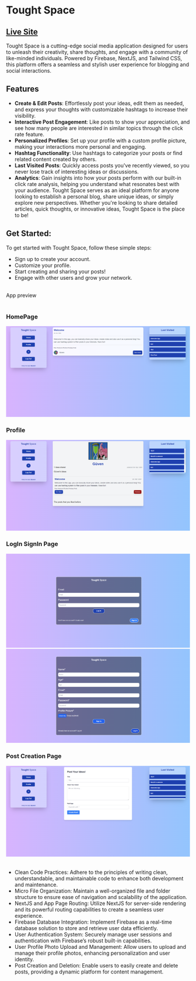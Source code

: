 # Tought Space
## [Live Site](https://tought-space.vercel.app)

Tought Space is a cutting-edge social media application designed for users to unleash their creativity, share thoughts, and engage with a community of like-minded individuals. Powered by Firebase, NextJS, and Tailwind CSS, this platform offers a seamless and stylish user experience for blogging and social interactions.

## Features<br>
- **Create & Edit Posts**: Effortlessly post your ideas, edit them as needed, and express your thoughts with customizable hashtags to increase their visibility.
- **Interactive Post Engagement**: Like posts to show your appreciation, and see how many people are interested in similar topics through the click rate feature.
- **Personalized Profiles**: Set up your profile with a custom profile picture, making your interactions more personal and engaging.
- **Hashtag Functionality**: Use hashtags to categorize your posts or find related content created by others.
- **Last Visited Posts**: Quickly access posts you've recently viewed, so you never lose track of interesting ideas or discussions.
- **Analytics**: Gain insights into how your posts perform with our built-in click rate analysis, helping you understand what resonates best with your audience.
Tought Space serves as an ideal platform for anyone looking to establish a personal blog, share unique ideas, or simply explore new perspectives. Whether you're looking to share detailed articles, quick thoughts, or innovative ideas, Tought Space is the place to be!

## Get Started:<br>
To get started with Tought Space, follow these simple steps:

- Sign up to create your account.
- Customize your profile.
- Start creating and sharing your posts!
- Engage with other users and grow your network.

<br>
App preview
<br><br>
<h3>HomePage</h3>
<img src="tought-space/Assets/homepage.png">
<h3>Profile</h3>
<img src="tought-space/Assets/profile.png">
<h3>LogIn SignIn Page</h3>
<img src="tought-space/Assets/logIn.png">
<img src="tought-space/Assets/register.png">
<h3>Post Creation Page</h3>
<img src="tought-space/Assets/postcreation.png">
<br><br>

- Clean Code Practices: Adhere to the principles of writing clean, understandable, and maintainable code to enhance both development and maintenance.
- Micro File Organization: Maintain a well-organized file and folder structure to ensure ease of navigation and scalability of the application.
- NextJS and App Page Routing: Utilize NextJS for server-side rendering and its powerful routing capabilities to create a seamless user experience.
- Firebase Database Integration: Implement Firebase as a real-time database solution to store and retrieve user data efficiently.
- User Authentication System: Securely manage user sessions and authentication with Firebase’s robust built-in capabilities.
- User Profile Photo Upload and Management: Allow users to upload and manage their profile photos, enhancing personalization and user identity.
- Post Creation and Deletion: Enable users to easily create and delete posts, providing a dynamic platform for content management.
